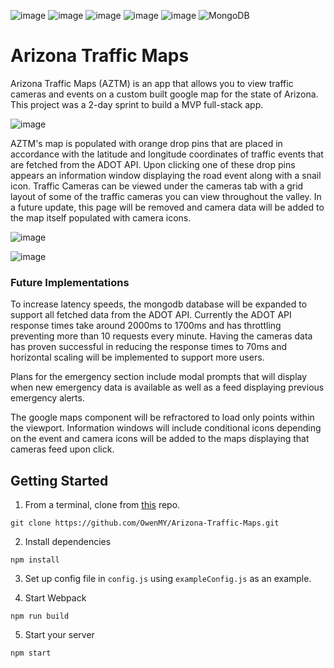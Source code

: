 ![image](https://img.shields.io/badge/JavaScript-323330?style=for-the-badge&logo=javascript&logoColor=F7DF1E) ![image](https://img.shields.io/badge/React-20232A?style=for-the-badge&logo=react&logoColor=61DAFB) ![image](https://img.shields.io/badge/CSS3-1572B6?style=for-the-badge&logo=css3&logoColor=white) ![image](https://img.shields.io/badge/HTML5-E34F26?style=for-the-badge&logo=html5&logoColor=white) ![image](https://img.shields.io/badge/Express.js-000000?style=for-the-badge&logo=express&logoColor=white) ![MongoDB](https://img.shields.io/badge/MongoDB-%234ea94b.svg?style=for-the-badge&logo=mongodb&logoColor=white)

# Arizona Traffic Maps
Arizona Traffic Maps (AZTM) is an app that allows you to view traffic cameras and events on a custom built google map for the state of Arizona. This project was a 2-day sprint to build a MVP full-stack app.

![image](https://lh3.googleusercontent.com/8vx06nJxucGnL_10P1MaSZkHpWRFNE-LOJ4ZU5JVzSfwCZEsQ21607gtTQQtoKehxOrufXAJNUBiDyLjymsmBOZ9-qv2tTkzs7T-1h9qrVUx9RRVSEj6Kn6kwnoKZY83ANLQPagpMA=w2400)

AZTM's map is populated with orange drop pins that are placed in accordance with the latitude and longitude coordinates of traffic events that are fetched from the ADOT API. Upon clicking one of these drop pins appears an information window displaying the road event along with a snail icon.  Traffic Cameras can be viewed under the cameras tab with a grid layout of some of the traffic cameras you can view throughout the valley. In a future update, this page will be removed and camera data will be added to the map itself populated with camera icons.  

![image](https://lh3.googleusercontent.com/dGpPPGPNsH0PLOZ0HK3GjCxOBQueY1lY8O7FgZyRvJC3aiTpV-mKuTT7uc4MC2oNkHDshYWjxiEpYT9BKQq_HHMA0r4OjFsLkn8hmsIepX2z3mZJk82csFRn1rEDzjh7_sY4VQaXqA=w2400)

![image](https://lh3.googleusercontent.com/u13JWK3EF4aPjr6-i0nDI-toDSg30lwJ1PP26kuFwegQT2LScDveBt0z_4dq0G3l33ar8bVlPzY08ZLg87LXAO2AuT8TA1nia-ovbbHfrvFMXDIDDfsU8TD3e1G9NI1R9KZaN_xtEQ=w2400)

### Future Implementations
To increase latency speeds, the mongodb database will be expanded to support all fetched data from the ADOT API.  Currently the ADOT API response times take around 2000ms to 1700ms and has throttling preventing more than 10 requests every minute. Having the cameras data has proven successful in reducing the response times to 70ms and horizontal scaling will be implemented to support more users.

Plans for the emergency section include modal prompts that will display when new emergency data is available as well as a feed displaying previous emergency alerts.

The google maps component will be refractored to load only points within the viewport. Information windows will include conditional icons depending on the event and camera icons will be added to the maps displaying that cameras feed upon click.


## Getting Started
1. From a terminal, clone from [this](https://github.com/OwenMY/Arizona-Traffic-Maps.git) repo.
```
git clone https://github.com/OwenMY/Arizona-Traffic-Maps.git
```
2. Install dependencies
```
npm install
```

3. Set up config file in `config.js` using `exampleConfig.js` as an example.

4. Start Webpack
```
npm run build
```
5. Start your server
```
npm start
```
